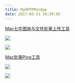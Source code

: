 ```yaml
---
title: MyAPPPMacApp
date: 2017-03-31 16:29:45
---
```


[Mac七牛图床与文件批量上传工具](http://www.jianshu.com/p/694dad59f20c)

![](http://upload-images.jianshu.io/upload_images/328273-983992ba3de14433.png?imageMogr2/auto-orient/strip%7CimageView2/2/w/1240)

![](http://upload-images.jianshu.io/upload_images/328273-386d1f6f89178ed8.png?imageMogr2/auto-orient/strip%7CimageView2/2/w/1240)

[Mac批量Ping工具](http://www.jianshu.com/p/d98d5053db86)

![](http://upload-images.jianshu.io/upload_images/328273-e7c29729c378aea1.png?imageMogr2/auto-orient/strip%7CimageView2/2)

![](http://upload-images.jianshu.io/upload_images/328273-e98a588a1b41b250.png?imageMogr2/auto-orient/strip%7CimageView2/2)








